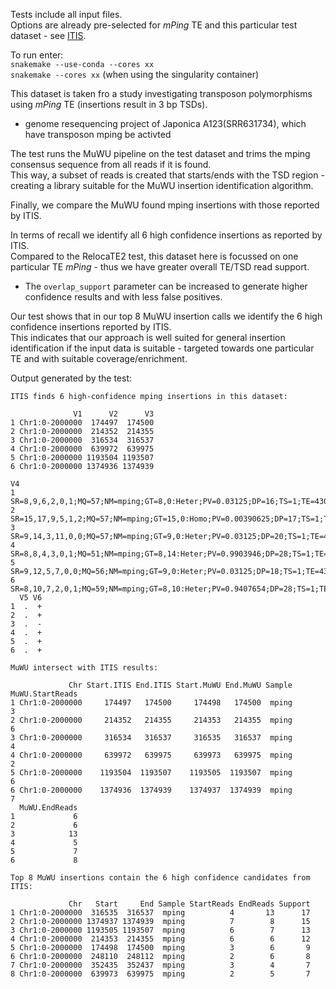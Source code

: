 Tests include all input files.  
Options are already pre-selected for *mPing* TE and this particular test dataset - see [ITIS](https://github.com/Chuan-Jiang/ITIS).  

To run enter:  
`snakemake --use-conda --cores xx`  
`snakemake --cores xx` (when using the singularity container)  

This dataset is taken fro a study investigating transposon polymorphisms using *mPing* TE (insertions result in 3 bp TSDs).  
- genome resequencing project of Japonica A123(SRR631734), which have transposon mping be activted

The test runs the MuWU pipeline on the test dataset and trims the mping consensus sequence from all reads if it is found.  
This way, a subset of reads is created that starts/ends with the TSD region - creating a library suitable for the MuWU insertion identification algorithm.  

Finally, we compare the MuWU found mping insertions with those reported by ITIS.  

In terms of recall we identify all 6 high confidence insertions as reported by ITIS.  
Compared to the RelocaTE2 test, this dataset here is focussed on one particular TE *mPing* - thus we have greater overall TE/TSD read support.  
- The `overlap_support` parameter can be increased to generate higher confidence results and with less false positives.  

Our test shows that in our top 8 MuWU insertion calls we identify the 6 high confidence insertions reported by ITIS.  
This indicates that our approach is well suited for general insertion identification if the input data is suitable - targeted towards one particular TE and with suitable coverage/enrichment.  

Output generated by the test:

```
ITIS finds 6 high-confidence mping insertions in this dataset:

              V1      V2      V3
1 Chr1:0-2000000  174497  174500
2 Chr1:0-2000000  214352  214355
3 Chr1:0-2000000  316534  316537
4 Chr1:0-2000000  639972  639975
5 Chr1:0-2000000 1193504 1193507
6 Chr1:0-2000000 1374936 1374939
                                                                                 V4
1      SR=8,9,6,2,0,1;MQ=57;NM=mping;GT=8,0:Heter;PV=0.03125;DP=16;TS=1;TE=430;NB=N
2 SR=15,17,9,5,1,2;MQ=57;NM=mping;GT=15,0:Homo;PV=0.00390625;DP=17;TS=1;TE=430;NB=N
3    SR=9,14,3,11,0,0;MQ=57;NM=mping;GT=9,0:Heter;PV=0.03125;DP=20;TS=1;TE=430;NB=N
4   SR=8,8,4,3,0,1;MQ=51;NM=mping;GT=8,14:Heter;PV=0.9903946;DP=28;TS=1;TE=430;NB=N
5     SR=9,12,5,7,0,0;MQ=56;NM=mping;GT=9,0:Heter;PV=0.03125;DP=18;TS=1;TE=430;NB=N
6  SR=8,10,7,2,0,1;MQ=59;NM=mping;GT=8,10:Heter;PV=0.9407654;DP=28;TS=1;TE=430;NB=N
  V5 V6
1  .  +
2  .  +
3  .  -
4  .  +
5  .  +
6  .  +

MuWU intersect with ITIS results:

             Chr Start.ITIS End.ITIS Start.MuWU End.MuWU Sample MuWU.StartReads
1 Chr1:0-2000000     174497   174500     174498   174500  mping               3
2 Chr1:0-2000000     214352   214355     214353   214355  mping               6
3 Chr1:0-2000000     316534   316537     316535   316537  mping               4
4 Chr1:0-2000000     639972   639975     639973   639975  mping               2
5 Chr1:0-2000000    1193504  1193507    1193505  1193507  mping               6
6 Chr1:0-2000000    1374936  1374939    1374937  1374939  mping               7
  MuWU.EndReads
1             6
2             6
3            13
4             5
5             7
6             8

Top 8 MuWU insertions contain the 6 high confidence candidates from ITIS:

             Chr   Start     End Sample StartReads EndReads Support
1 Chr1:0-2000000  316535  316537  mping          4       13      17
2 Chr1:0-2000000 1374937 1374939  mping          7        8      15
3 Chr1:0-2000000 1193505 1193507  mping          6        7      13
4 Chr1:0-2000000  214353  214355  mping          6        6      12
5 Chr1:0-2000000  174498  174500  mping          3        6       9
6 Chr1:0-2000000  248110  248112  mping          2        6       8
7 Chr1:0-2000000  352435  352437  mping          3        4       7
8 Chr1:0-2000000  639973  639975  mping          2        5       7
```
